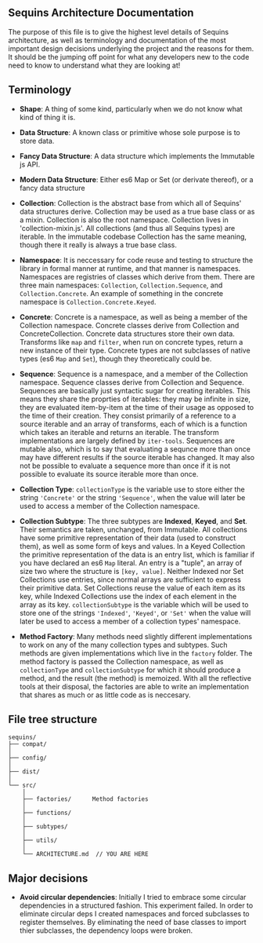 ## Sequins Architecture Documentation

The purpose of this file is to give the highest level details of Sequins architecture, as well as terminology and documentation of the most important design decisions underlying the project and the reasons for them. It should be the jumping off point for what any developers new to the code need to know to understand what they are looking at!

## Terminology

-   **Shape**: A thing of some kind, particularly when we do not know what kind of thing it is.

-   **Data Structure**: A known class or primitive whose sole purpose is to store data.

-   **Fancy Data Structure**: A data structure which implements the Immutable js API.

-   **Modern Data Structure**: Either es6 Map or Set (or derivate thereof), or a fancy data structure

-   **Collection**: Collection is the abstract base from which all of Sequins' data structures derive. Collection may be used as a true base class or as a mixin. Collection is also the root namespace. Collection lives in 'collection-mixin.js'. All collections (and thus all Sequins types) are iterable. In the immutable codebase Collection has the same meaning, though there it really is always a true base class.

-   **Namespace**: It is neccessary for code reuse and testing to structure the library in formal manner at runtime, and that manner is namespaces. Namespaces are registries of classes which derive from them. There are three main namespaces: `Collection`, `Collection.Sequence`, and `Collection.Concrete`. An example of something in the concrete namespace is `Collection.Concrete.Keyed`.

-   **Concrete**: Concrete is a namespace, as well as being a member of the Collection namespace. Concrete classes derive from Collection and ConcreteCollection. Concrete data structures store their own data. Transforms like `map` and `filter`, when run on concrete types, return a new instance of their type. Concrete types are not subclasses of native types (es6 `Map` and `Set`), though they theoretically could be.

-   **Sequence**: Sequence is a namespace, and a member of the Collection namespace. Sequence classes derive from Collection and Sequence. Sequences are basically just syntactic sugar for creating iterables. This means they share the proprties of iterables: they may be infinite in size, they are evaluated item-by-item at the time of their usage as opposed to the time of their creation. They consist primarily of a reference to a source iterable and an array of transforms, each of which is a function which takes an iterable and returns an iterable. The transform implementations are largely defined by `iter-tools`. Sequences are mutable also, which is to say that evaluating a sequnce more than once may have different results if the source iterable has changed. It may also not be possible to evaluate a sequence more than once if it is not possible to evaluate its source iterable more than once.

-   **Collection Type**: `collectionType` is the variable use to store either the string `'Concrete'` or the string `'Sequence'`, when the value will later be used to access a member of the Collection namespace.

-   **Collection Subtype**: The three subtypes are **Indexed**, **Keyed**, and **Set**. Their semantics are taken, unchanged, from Immutable. All collections have some primitive representation of their data (used to construct them), as well as some form of keys and values. In a Keyed Collection the primitive representation of the data is an entry list, which is familiar if you have declared an es6 `Map` literal. An entry is a "tuple", an array of size two where the structure is `[key, value]`. Neither Indexed nor Set Collections use entries, since normal arrays are sufficient to express their primitive data. Set Collections reuse the value of each item as its key, while Indexed Collections use the index of each element in the array as its key.
    `collectionSubtype` is the variable which will be used to store one of the strings `'Indexed'`, `'Keyed'`, or `'Set'` when the value will later be used to access a member of a collection types' namespace.

-   **Method Factory**: Many methods need slightly different implementations to work on any of the many collection types and subtypes. Such methods are given implementations which live in the `factory` folder. The method factory is passed the Collection namespace, as well as `collectionType` and `collectionSubtype` for which it should produce a method, and the result (the method) is memoized. With all the reflective tools at their disposal, the factories are able to write an implementation that shares as much or as little code as is neccesary.

## File tree structure

```
sequins/
├── compat/
│
├── config/
│
├── dist/
│
└── src/
    │
    ├── factories/      Method factories
    │
    ├── functions/
    │
    ├── subtypes/
    │
    ├── utils/
    │
    └── ARCHITECTURE.md  // YOU ARE HERE
```

## Major decisions

-   **Avoid circular dependencies**: Initially I tried to embrace some circular dependencies in a structured fashion. This experiment failed. In order to eliminate circular deps I created namespaces and forced subclasses to register themselves. By eliminating the need of base classes to import thier subclasses, the dependency loops were broken.
